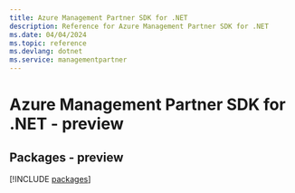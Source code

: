 ```yaml
---
title: Azure Management Partner SDK for .NET
description: Reference for Azure Management Partner SDK for .NET
ms.date: 04/04/2024
ms.topic: reference
ms.devlang: dotnet
ms.service: managementpartner
---
```

# Azure Management Partner SDK for .NET - preview
## Packages - preview
[!INCLUDE [packages](management-partner-index.md)]